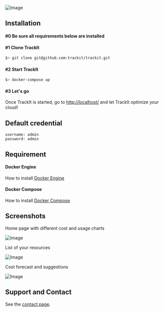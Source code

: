 ![Image](	https://s3-us-west-2.amazonaws.com/trackit-public-artifacts/github-page/logo.png)

## Installation


#### #0 Be sure all requirements below are installed


#### #1 Clone TrackIt
```sh
$> git clone git@github.com:trackit/trackit.git
```

#### #2 Start TrackIt
```sh
$> docker-compose up
```

#### #3 Let's go
Once TrackIt is started, go to [http://localhost/](http://localhost/) and let TrackIt optimize your cloud!


## Default credential

```
username: admin
password: admin
```


## Requirement

#### Docker Engine
How to install [Docker Engine](https://docs.docker.com/engine/installation/)

#### Docker Compose
How to install [Docker Compose](https://docs.docker.com/compose/install/)


## Screenshots

Home page with different cost and usage charts

![Image](https://s3-us-west-2.amazonaws.com/trackit-public-artifacts/github-page/home.png)


List of your resources

![Image](https://s3-us-west-2.amazonaws.com/trackit-public-artifacts/github-page/VM.png)


Cost forecast and suggestions

![Image](https://s3-us-west-2.amazonaws.com/trackit-public-artifacts/github-page/forecast.png)


## Support and Contact

See the [contact page](https://www.trackit.io/landing/#contact).
